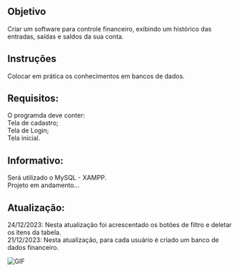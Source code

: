 ## Objetivo
Criar um software para controle financeiro, exibindo um histórico das entradas, saídas e saldos da sua conta.

## Instruções
Colocar em prática os conhecimentos em bancos de dados.

## Requisitos:
O programda deve conter:<br>
Tela de cadastro;<br>
Tela de Login;<br>
Tela inicial.<br>

## Informativo:
Será utilizado o MySQL - XAMPP.<br>
Projeto em andamento...

## Atualização:
24/12/2023: Nesta atualização foi acrescentado os botões de filtro e deletar os itens da tabela.<br>
21/12/2023: Nesta atualização, para cada usuário é criado um banco de dados financeiro.


![GIF](https://process.filestackapi.com/cache=expiry:max/resize=width:700/efbSR18hT5uRKuo0zoMA)
